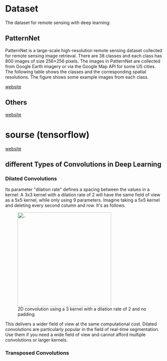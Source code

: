 
# Dataset
The dataset for remote sensing with deep learning:
## PatternNet
PatternNet is a large-scale high-resolution remote sensing dataset collected for remote sensing image retrieval. There are 38 classes and each class has 800 images of size 256×256 pixels. The images in PatternNet are collected from Google Earth imagery or via the Google Map API for some US cities. The following table shows the classes and the corresponding spatial resolutions. The figure shows some example images from each class.


[website](https://sites.google.com/view/zhouwx/dataset)

## Others
[website](https://zhangbin0917.github.io/2018/06/12/%E9%81%A5%E6%84%9F%E6%95%B0%E6%8D%AE%E9%9B%86/)


# sourse (tensorflow)

[website](https://github.com/tavgreen/landuse_classification)




## different Types of Convolutions in Deep Learning
### Dilated Convolutions
Its parameter "dilation rate" defines a spacing between the values in a kernel. A 3x3 kernel with a dilation rate of 2 will have the same field of view as a 5x5 kernel, while only using 9 parameters. Imagine taking a 5x5 kernel and deleting every second column and row. It's as follows.
<figure>
  <img src="https://miro.medium.com/max/474/1*SVkgHoFoiMZkjy54zM_SUw.gif"  width="300" alt=".." title="Optional title" />
  <figcaption>2D convolution using a 3 kernel with a dilation rate of 2 and no padding</figcaption>
</figure>
This delivers a wider field of view at the same computational cost. Dilated convolutions are particularly popular in the field of real-time segmentation. Use them if you need a wide field of view and cannot afford multiple convolutions or larger kernels.

### Transposed Convolutions







